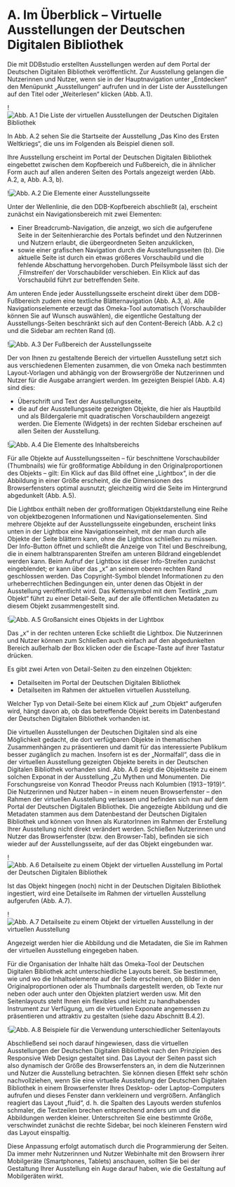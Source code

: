 # A. Im Überblick – Virtuelle Ausstellungen der Deutschen Digitalen Bibliothek
Die mit DDBstudio erstellten Ausstellungen werden auf dem Portal der Deutschen Digitalen Bibliothek veröffentlicht. Zur Ausstellung gelangen die Nutzerinnen und Nutzer, wenn sie in der Hauptnavigation unter „Entdecken“ den Menüpunkt „Ausstellungen“ aufrufen und in der Liste der Ausstellungen auf den Titel oder „Weiterlesen“ klicken (Abb. A.1).

!![Abb. A.1 Die Liste der virtuellen Ausstellungen der Deutschen Digitalen Bibliothek][A-1]

In Abb. A.2 sehen Sie die Startseite der Ausstellung „Das Kino des Ersten Weltkriegs“, die uns im Folgenden als Beispiel dienen soll.

Ihre Ausstellung erscheint im Portal der Deutschen Digitalen Bibliothek eingebettet zwischen dem Kopfbereich und Fußbereich, die in ähnlicher Form auch auf allen anderen Seiten des Portals angezeigt werden (Abb. A.2, <span class="red-circle">a</span>, Abb. A.3, <span class="red-circle">b</span>).

!![Abb. A.2 Die Elemente einer Ausstellungsseite][A-2]

Unter der Wellenlinie, die den DDB-Kopfbereich abschließt (<span class="red-circle">a</span>), erscheint zunächst ein Navigationsbereich mit zwei Elementen:

* Einer Breadcrumb-Navigation, die anzeigt, wo sich die aufgerufene Seite in der Seitenhierarchie des Portals befindet und den Nutzerinnen und Nutzern erlaubt, die übergeordneten Seiten anzuklicken,
* sowie einer grafischen Navigation durch die Ausstellungsseiten (<span class="red-circle">b</span>). Die aktuelle Seite ist durch ein etwas größeres Vorschaubild und die fehlende Abschattung hervorgehoben. Durch Pfeilsymbole lässt sich der ‚Filmstreifen‘ der Vorschaubilder verschieben. Ein Klick auf das Vorschaubild führt zur betreffenden Seite. 

Am unteren Ende jeder Ausstellungsseite erscheint direkt über dem DDB-Fußbereich zudem eine textliche Blätternavigation (Abb. A.3, <span class="red-circle">a</span>). Alle Navigationselemente erzeugt das Omeka-Tool automatisch (Vorschaubilder können Sie auf Wunsch auswählen), die eigentliche Gestaltung der Ausstellungs-Seiten beschränkt sich auf den Content-Bereich (Abb. A.2 <span class="red-circle">c</span>) und die Sidebar am rechten Rand (<span class="red-circle">d</span>).

!![Abb. A.3 Der Fußbereich der Ausstellungsseite][A-3]

Der von Ihnen zu gestaltende Bereich der virtuellen Ausstellung setzt sich aus verschiedenen Elementen zusammen, die von Omeka nach bestimmten Layout-Vorlagen und abhängig von der Browsergröße der Nutzerinnen und Nutzer für die Ausgabe arrangiert werden. Im gezeigten Beispiel (Abb. A.4) sind dies:

* Überschrift und Text der Ausstellungsseite, 
* die auf der Ausstellungsseite gezeigten Objekte, die hier als Hauptbild und als Bildergalerie mit quadratischen Vorschaubildern angezeigt werden. 
Die Elemente (Widgets) in der rechten Sidebar erscheinen auf allen Seiten der Ausstellung.

!![Abb. A.4 Die Elemente des Inhaltsbereichs][A-4]

Für alle Objekte auf Ausstellungsseiten – für beschnittene Vorschaubilder (Thumbnails) wie für großformatige Abbildung in den Originalproportionen des Objekts – gilt: Ein Klick auf das Bild öffnet eine „Lightbox“, in der die Abbildung in einer Größe erscheint, die die Dimensionen des Browserfensters optimal ausnutzt; gleichzeitig wird die Seite im Hintergrund abgedunkelt (Abb. A.5).

Die Lightbox enthält neben der großformatigen Objektdarstellung eine Reihe von objektbezogenen Informationen und Navigationselementen. Sind mehrere Objekte auf der Ausstellungsseite eingebunden, erscheint links unten in der Lightbox eine Navigationseinheit, mit der man durch alle Objekte der Seite blättern kann, ohne die Lightbox schließen zu müssen. Der Info-Button öffnet und schließt die Anzeige von Titel und Beschreibung, die in einem halbtransparenten Streifen am unteren Bildrand eingeblendet werden kann. Beim Aufruf der Lightbox ist dieser Info-Streifen zunächst eingeblendet; er kann über das „x“ an seinem oberen rechten Rand geschlossen werden. Das Copyright-Symbol blendet Informationen zu den urheberrechtlichen Bedingungen ein, unter denen das Objekt in der Ausstellung veröffentlicht wird. Das Kettensymbol mit dem Textlink „zum Objekt“ führt zu einer Detail-Seite, auf der alle öffentlichen Metadaten zu diesem Objekt zusammengestellt sind.

!![Abb. A.5 Großansicht eines Objekts in der Lightbox][A-5]

Das „x“ in der rechten unteren Ecke schließt die Lightbox. Die Nutzerinnen und Nutzer können zum Schließen auch einfach auf den abgedunkelten Bereich außerhalb der Box klicken oder die Escape-Taste auf ihrer Tastatur drücken.

Es gibt zwei Arten von Detail-Seiten zu den einzelnen Objekten:

* Detailseiten im Portal der Deutschen Digitalen Bibliothek
* Detailseiten im Rahmen der aktuellen virtuellen Ausstellung.

Welcher Typ von Detail-Seite bei einem Klick auf „zum Objekt“ aufgerufen wird, hängt davon ab, ob das betreffende Objekt bereits im Datenbestand der Deutschen Digitalen Bibliothek vorhanden ist.

Die virtuellen Ausstellungen der Deutschen Digitalen sind als eine Möglichkeit gedacht, die dort verfügbaren Objekte in thematischen Zusammenhängen zu präsentieren und damit für das interessierte Publikum besser zugänglich zu machen. Insofern ist es der „Normalfall“, dass die in der virtuellen Ausstellung gezeigten Objekte bereits in der Deutschen Digitalen Bibliothek vorhanden sind. Abb. A.6 zeigt die Objektseite zu einem solchen Exponat in der Ausstellung „Zu Mythen und Monumenten. Die Forschungsreise von Konrad Theodor Preuss nach Kolumbien (1913−1919)“. Die Nutzerinnen und Nutzer haben – in einem neuen Browserfenster – den Rahmen der virtuellen Ausstellung verlassen und befinden sich nun auf dem Portal der Deutschen Digitalen Bibliothek. Die angezeigte Abbildung und die Metadaten stammen aus dem Datenbestand der Deutschen Digitalen Bibliothek und können von Ihnen als KuratorInnen im Rahmen der Erstellung Ihrer Ausstellung nicht direkt verändert werden. Schließen Nutzerinnen und Nutzer das Browserfenster (bzw. den Browser-Tab), befinden sie sich wieder auf der Ausstellungsseite, auf der das Objekt eingebunden war.

!![Abb. A.6 Detailseite zu einem Objekt der virtuellen Ausstellung im Portal der Deutschen Digitalen Bibliothek][A-6]

Ist das Objekt hingegen (noch) nicht in der Deutschen Digitalen Bibliothek ingestiert, wird eine Detailseite im Rahmen der virtuellen Ausstellung aufgerufen (Abb. A.7).

!![Abb. A.7 Detailseite zu einem Objekt der virtuellen Ausstellung in der virtuellen Ausstellung][A-7]

Angezeigt werden hier die Abbildung und die Metadaten, die Sie im Rahmen der virtuellen Ausstellung eingegeben haben.

Für die Organisation der Inhalte hält das Omeka-Tool der Deutschen Digitalen Bibliothek acht unterschiedliche Layouts bereit. Sie bestimmen, wie und wo die Inhaltselemente auf der Seite erscheinen, ob Bilder in den Originalproportionen oder als Thumbnails dargestellt werden, ob Texte nur neben oder auch unter den Objekten platziert werden usw. Mit den Seitenlayouts steht Ihnen ein flexibles und leicht zu handhabendes Instrument zur Verfügung, um die virtuellen Exponate angemessen zu präsentieren und attraktiv zu gestalten (siehe dazu Abschnitt B.4.2).

!![Abb. A.8 Beispiele für die Verwendung unterschiedlicher Seitenlayouts][A-8]

Abschließend sei noch darauf hingewiesen, dass die virtuellen Ausstellungen der Deutschen Digitalen Bibliothek nach den Prinzipien des Responsive Web Design gestaltet sind. Das Layout der Seiten passt sich also dynamisch der Größe des Browserfensters an, in dem die Nutzerinnen und Nutzer die Ausstellung betrachten. Sie können diesen Effekt sehr schön nachvollziehen, wenn Sie eine virtuelle Ausstellung der Deutschen Digitalen Bibliothek in einem Browserfenster Ihres Desktop- oder Laptop-Computers aufrufen und dieses Fenster dann verkleinern und vergrößern.
Anfänglich reagiert das Layout „fluid“, d. h. die Spalten des Layouts werden stufenlos schmaler, die Textzeilen brechen entsprechend anders um und die Abbildungen werden kleiner. Unterschreiten Sie eine bestimmte Größe, verschwindet zunächst die rechte Sidebar, bei noch kleineren Fenstern wird das Layout einspaltig.

Diese Anpassung erfolgt automatisch durch die Programmierung der Seiten. Da immer mehr Nutzerinnen und Nutzer Webinhalte mit den Browsern ihrer Mobilgeräte (Smartphones, Tablets) anschauen, sollten Sie bei der Gestaltung Ihrer Ausstellung ein Auge darauf haben, wie die Gestaltung auf Mobilgeräten wirkt.


[A-1]: img/A-1.jpg "Abb. A.1 Die Liste der virtuellen Ausstellungen der Deutschen Digitalen Bibliothek"
[A-2]: img/A-2.jpg "Abb A.2 Die Elemente einer Ausstellungsseite"
[A-3]: img/A-3.jpg "Abb. A.3 Der Fußbereich der Ausstellungsseite"
[A-4]: img/A-4.jpg "Abb. A.3. Die Elemente einer Ausstellungsseite"
[A-5]: img/A-5.jpg "Abb. A.5 Großansicht eines Objekts in der Lightbox"
[A-6]: img/A-6.jpg "Abb. A.6 Detailseite zu einem Objekt der virtuellen Ausstellung im Portal der Deutschen Digitalen Bibliothek"
[A-7]: img/A-7.jpg "Abb. A.7 Detailseite zu einem Objekt der virtuellen Ausstellung in der virtuellen Ausstellung"
[A-8]: img/A-8.jpg "Abb. A.8 Beispiele für die Verwendung unterschiedlicher Seitenlayouts"
